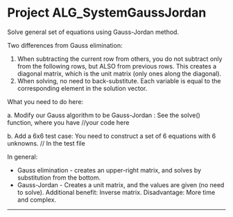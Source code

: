 # Project ALG_SystemGaussJordan

Solve general set of equations using Gauss-Jordan method.

Two differences from Gauss elimination:
1. When subtracting the current row from others, you do not subtract only from 
the following rows, but ALSO from previous rows. This creates a diagonal matrix, 
which is the unit matrix (only ones along the diagonal).
2. When solving, no need to back-substitute. Each variable is equal to the 
corresponding element in the solution vector.

What you need to do here:

a. Modify our Gauss algorithm to be Gauss-Jordan  : See the solve() function, where you have //your code here

b. Add a 6x6 test case: You need to construct a set of 6 equations with 6 unknowns.  // In the test file
 
In general:
* Gauss elimination - creates an upper-right matrix, and solves by substitution from the bottom.
* Gauss-Jordan - Creates a unit matrix, and the values are given (no need to solve). 
Additional benefit: Inverse matrix. Disadvantage: More time and complex.



---




